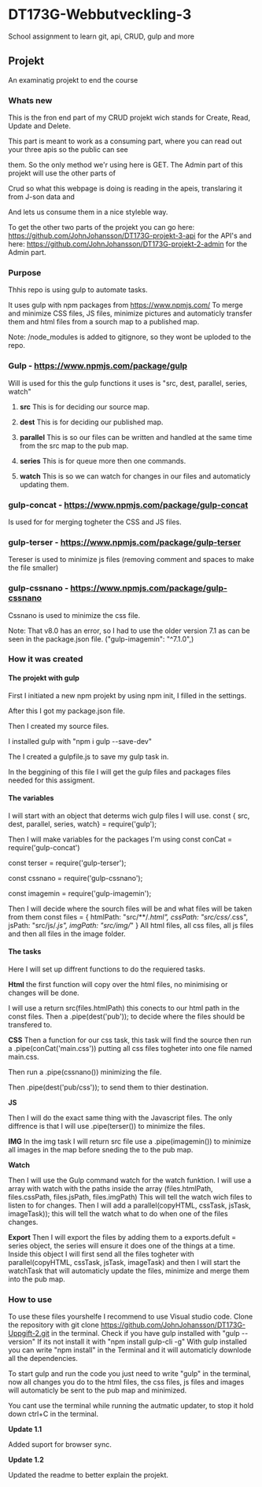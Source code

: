 # DT173G-Webbutveckling-3
School assignment to learn git, api, CRUD, gulp and more

## Projekt
An examinatig projekt to end the course

### Whats new

This is the fron end part of my CRUD projekt wich stands for Create, Read, Update and Delete. 

This part is meant to work as a consuming part, where you can read out your three apis so the public can see 

them. So the only method we'r using here is GET. The Admin part of this projekt will use the other parts of 

Crud so what this webpage is doing is reading in the apeis, translaring it from J-son data and 

And lets us consume them in a nice styleble way.

To get the other two parts of the projekt you can go here: https://github.com/JohnJohansson/DT173G-projekt-3-api for the API's and here: https://github.com/JohnJohansson/DT173G-projekt-2-admin for the Admin part. 


### Purpose

Thhis repo is using gulp  to automate tasks.

It uses gulp with npm packages from https://www.npmjs.com/
To merge and minimize CSS files, JS files, minimize pictures and automaticly transfer them and html files
from a sourch map to a published map. 

Note: /node_modules is added to gitignore, so they wont be uploded to the repo.

### Gulp - https://www.npmjs.com/package/gulp

Will is used for this the gulp functions it uses is "src, dest, parallel, series, watch"

1. **src**
This is for deciding our source map.
    
2. **dest**
This is for deciding our published map.

3. **parallel**
This is so our files can be written and handled at the same time from the src map to the pub map.

4. **series**
This is for queue more then one commands.

5. **watch**
This is so we can watch for changes in our files and automaticly updating them.

### gulp-concat - https://www.npmjs.com/package/gulp-concat

Is used for for merging togheter the CSS and JS files.

### gulp-terser - https://www.npmjs.com/package/gulp-terser

Tereser is used to minimize js files (removing comment and spaces to make the file smaller)

### gulp-cssnano - https://www.npmjs.com/package/gulp-cssnano

Cssnano is used to minimize the css file. 

Note: That v8.0 has an error, so I had to use the older version 7.1 as can be seen in the 
package.json file. ("gulp-imagemin": "^7.1.0",)

### How it was created

#### The projekt with gulp

First I initiated a new npm projekt by using npm init, I filled in the settings.

After this I got my package.json file.

Then I created my source files. 

I installed gulp with "npm i gulp --save-dev"

The I created a gulpfile.js to save my gulp task in. 

In the beggining of this file I will get the gulp files and packages files needed for this assigment. 

#### The variables

I will start with an object that determs wich gulp files I will use. const {
    src, dest, parallel, series, watch} = require('gulp');

Then I will make variables for the packages I'm using
const conCat = require('gulp-concat')

const terser = require('gulp-terser');

const cssnano = require('gulp-cssnano');

const imagemin = require('gulp-imagemin');

Then I will decide where the sourch files will be and what files will be taken from them
const files = {
    htmlPath: "src/**/*.html",
    cssPath: "src/css/*.css",
    jsPath: "src/js/*.js",
    imgPath: "src/img/*"
}
All html files, all css files, all js files and then all files in the image folder.

#### The tasks

Here I will set up diffrent functions to do the requiered tasks.

**Html**
the first function will copy over the html files, no minimising or changes will be done.

I will use a  return src(files.htmlPath) this conects to our html path in the const files.
Then a .pipe(dest('pub')); to decide where the files should be transfered to.

**CSS**
Then a function for our css task, this task will find the source then run a .pipe(conCat('main.css'))
putting all css files togheter into one file named main.css. 

Then run a .pipe(cssnano()) minimizing the file.

Then .pipe(dest('pub/css')); to send them to thier destination.

**JS**

Then I will do the exact same thing with the Javascript files.
The only diffrence is that I will use .pipe(terser()) to minimize the files.

**IMG**
In the img task I will return src file use a .pipe(imagemin()) to minimize all images in the map
before sneding the to the pub map.

**Watch**

Then I will use the Gulp command watch for the watch funktion.
I will use a array with watch with the paths inside the array (files.htmlPath, files.cssPath, files.jsPath, files.imgPath) This will tell the watch wich files to listen to for changes.
Then I will add a parallel(copyHTML, cssTask, jsTask, imageTask)); this will tell the watch what to do when 
one of the files changes.

**Export**
Then I will export the files by adding them to a exports.defult = series object, the series will ensure it does one of the things at a time. Inside this object I will first send all the files togheter with  parallel(copyHTML, cssTask, jsTask, imageTask) and then I will start the watchTask that will automaticly update the files, minimize and merge them into the pub map.

### How to use

To use these files yourshelfe I recommend to use Visual studio code.
Clone the repository with git clone https://github.com/JohnJohansson/DT173G-Uppgift-2.git in the terminal.
Check if you have gulp installed with "gulp --version" If its not install it with "npm install gulp-cli -g"
With gulp installed you can write "npm install" in the Terminal and it will automaticly downlode all the dependencies.

To start gulp and run the code you just need to write "gulp" in the terminal, now all changes you do to the html files, the css files, js files and images will automaticly be sent to the pub map and minimized.

You cant use the terminal while running the autmatic updater, to stop it hold down ctrl+C in the terminal.

**Update 1.1**

Added suport for browser sync.

**Update 1.2**

Updated the readme to better explain the projekt.









